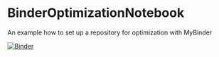 # BinderOptimizationNotebook
An example how to set up a repository for optimization with MyBinder

[![Binder](https://mybinder.org/badge_logo.svg)](https://mybinder.org/v2/gh/bkamins/BinderOptimizationNotebook/master)
